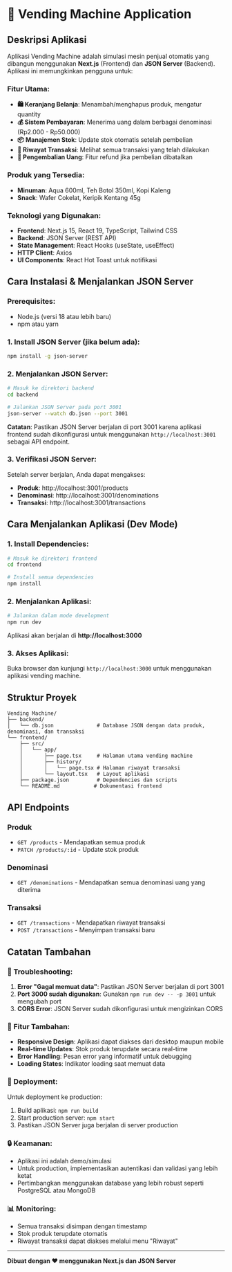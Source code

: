 # 🛒 Vending Machine Application

## Deskripsi Aplikasi

Aplikasi Vending Machine adalah simulasi mesin penjual otomatis yang dibangun menggunakan **Next.js** (Frontend) dan **JSON Server** (Backend). Aplikasi ini memungkinkan pengguna untuk:

### Fitur Utama:
- **🛍️ Keranjang Belanja**: Menambah/menghapus produk, mengatur quantity
- **💰 Sistem Pembayaran**: Menerima uang dalam berbagai denominasi (Rp2.000 - Rp50.000)
- **📦 Manajemen Stok**: Update stok otomatis setelah pembelian
- **📜 Riwayat Transaksi**: Melihat semua transaksi yang telah dilakukan
- **🔄 Pengembalian Uang**: Fitur refund jika pembelian dibatalkan

### Produk yang Tersedia:
- **Minuman**: Aqua 600ml, Teh Botol 350ml, Kopi Kaleng
- **Snack**: Wafer Cokelat, Keripik Kentang 45g

### Teknologi yang Digunakan:
- **Frontend**: Next.js 15, React 19, TypeScript, Tailwind CSS
- **Backend**: JSON Server (REST API)
- **State Management**: React Hooks (useState, useEffect)
- **HTTP Client**: Axios
- **UI Components**: React Hot Toast untuk notifikasi

## Cara Instalasi & Menjalankan JSON Server

### Prerequisites:
- Node.js (versi 18 atau lebih baru)
- npm atau yarn

### 1. Install JSON Server (jika belum ada):
```bash
npm install -g json-server
```

### 2. Menjalankan JSON Server:
```bash
# Masuk ke direktori backend
cd backend

# Jalankan JSON Server pada port 3001
json-server --watch db.json --port 3001
```

**Catatan**: Pastikan JSON Server berjalan di port 3001 karena aplikasi frontend sudah dikonfigurasi untuk menggunakan `http://localhost:3001` sebagai API endpoint.

### 3. Verifikasi JSON Server:
Setelah server berjalan, Anda dapat mengakses:
- **Produk**: http://localhost:3001/products
- **Denominasi**: http://localhost:3001/denominations
- **Transaksi**: http://localhost:3001/transactions

## Cara Menjalankan Aplikasi (Dev Mode)

### 1. Install Dependencies:
```bash
# Masuk ke direktori frontend
cd frontend

# Install semua dependencies
npm install
```

### 2. Menjalankan Aplikasi:
```bash
# Jalankan dalam mode development
npm run dev
```

Aplikasi akan berjalan di **http://localhost:3000**

### 3. Akses Aplikasi:
Buka browser dan kunjungi `http://localhost:3000` untuk menggunakan aplikasi vending machine.

## Struktur Proyek

```
Vending Machine/
├── backend/
│   └── db.json              # Database JSON dengan data produk, denominasi, dan transaksi
└── frontend/
    ├── src/
    │   └── app/
    │       ├── page.tsx     # Halaman utama vending machine
    │       ├── history/
    │       │   └── page.tsx # Halaman riwayat transaksi
    │       └── layout.tsx   # Layout aplikasi
    ├── package.json         # Dependencies dan scripts
    └── README.md           # Dokumentasi frontend
```

## API Endpoints

### Produk
- `GET /products` - Mendapatkan semua produk
- `PATCH /products/:id` - Update stok produk

### Denominasi
- `GET /denominations` - Mendapatkan semua denominasi uang yang diterima

### Transaksi
- `GET /transactions` - Mendapatkan riwayat transaksi
- `POST /transactions` - Menyimpan transaksi baru

## Catatan Tambahan

### 🔧 Troubleshooting:
1. **Error "Gagal memuat data"**: Pastikan JSON Server berjalan di port 3001
2. **Port 3000 sudah digunakan**: Gunakan `npm run dev -- -p 3001` untuk mengubah port
3. **CORS Error**: JSON Server sudah dikonfigurasi untuk mengizinkan CORS

### 📝 Fitur Tambahan:
- **Responsive Design**: Aplikasi dapat diakses dari desktop maupun mobile
- **Real-time Updates**: Stok produk terupdate secara real-time
- **Error Handling**: Pesan error yang informatif untuk debugging
- **Loading States**: Indikator loading saat memuat data

### 🚀 Deployment:
Untuk deployment ke production:
1. Build aplikasi: `npm run build`
2. Start production server: `npm start`
3. Pastikan JSON Server juga berjalan di server production

### 🔒 Keamanan:
- Aplikasi ini adalah demo/simulasi
- Untuk production, implementasikan autentikasi dan validasi yang lebih ketat
- Pertimbangkan menggunakan database yang lebih robust seperti PostgreSQL atau MongoDB

### 📊 Monitoring:
- Semua transaksi disimpan dengan timestamp
- Stok produk terupdate otomatis
- Riwayat transaksi dapat diakses melalui menu "Riwayat"

---

**Dibuat dengan ❤️ menggunakan Next.js dan JSON Server**
